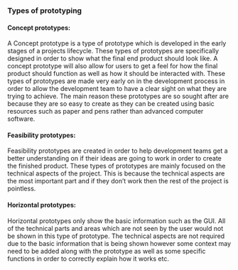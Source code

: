 
### Types of prototyping
#### Concept prototypes:
A Concept prototype is a type of prototype which is developed in the early stages of a projects lifecycle. These types of prototypes are specifically designed in order to show what the final end product should look like. A concept prototype will also allow for users to get a feel for how the final product should function as well as how it should be interacted with. These types of prototypes are made very early on in the development process in order to allow the development team to have a clear sight on what they are trying to achieve. The main reason these prototypes are so sought after are because they are so easy to create as they can be created using basic resources such as paper and pens rather than advanced computer software.

#### Feasibility prototypes:
Feasibility prototypes are created in order to help development teams get a better understanding on if their ideas are going to work in order to create the finished product. These types of prototypes are mainly focused on the technical aspects of the project. This is because the technical aspects are the most important part and if they don’t work then the rest of the project is pointless.

#### Horizontal prototypes:
Horizontal prototypes only show the basic information such as the GUI. All of the technical parts and areas which are not seen by the user would not be shown in this type of prototype. The technical aspects are not required due to the basic information that is being shown however some context may need to be added along with the prototype as well as some specific functions in order to correctly explain how it works etc.
